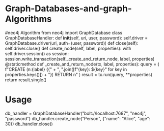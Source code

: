 # Graph-Databases-and-graph-Algorithms
#neo4j Algorithm
from neo4j import GraphDatabase
class GraphDatabaseHandler:
    def __init__(self, uri, user, password):
        self.driver = GraphDatabase.driver(uri, auth=(user, password))
    def close(self):
        self.driver.close()
    def create_node(self, label, properties):
        with self.driver.session() as session:
            session.write_transaction(self._create_and_return_node, label, properties)
    @staticmethod
    def _create_and_return_node(tx, label, properties):
        query = (
            f"CREATE (n:{label} {{"
            + ", ".join([f"{key}: ${key}" for key in properties.keys()])
            + "}) RETURN n"
        )
        result = tx.run(query, **properties)
        return result.single()
# Usage
db_handler = GraphDatabaseHandler("bolt://localhost:7687", "neo4j", "password")
db_handler.create_node("Person", {"name": "Alice", "age": 30})
db_handler.close()
